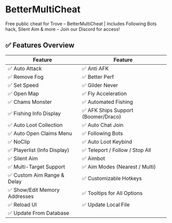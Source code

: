 # BetterMultiCheat
Free public cheat for Trove – BetterMultiCheat | Includes Following Bots hack, Silent Aim &amp; more – Join our Discord for access!

## ✅ Features Overview

| Feature                           | Feature                            |
|-----------------------------------|-------------------------------------|
| ✅ Auto Attack                    | ✅ Anti AFK                         |
| ✅ Remove Fog                    | ✅ Better Perf                      |
| ✅ Set Speed                     | ✅ Gilder Never                     |
| ✅ Open Map                      | ✅ Fly Acceleration                 |
| ✅ Chams Monster                 | ✅ Automated Fishing                |
| ✅ Fishing Info Display          | ✅ AFK Ships Support (Boomer/Draco)|
| ✅ Auto Loot Collection          | ✅ Auto Chat Join                   |
| ✅ Auto Open Claims Menu         | ✅ Following Bots                   |
| ✅ NoClip                        | ✅ Auto Loot Keybind                |
| ✅ Playerlist (Info Display)     | ✅ Teleport / Follow / Stop All     |
| ✅ Silent Aim                    | ✅ Aimbot                            |
| ✅ Multi-Target Support          | ✅ Aim Modes (Nearest / Multi)      |
| ✅ Custom Aim Range & Delay      | ✅ Customizable Hotkeys             |
| ✅ Show/Edit Memory Addresses    | ✅ Tooltips for All Options         |
| ✅ Reload UI                     | ✅ Update Local File                |
| ✅ Update From Database          |                                     |
